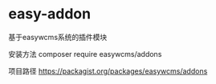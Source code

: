 # easy-addon
基于easywcms系统的插件模块

安装方法
composer require easywcms/addons

项目路径
https://packagist.org/packages/easywcms/addons
